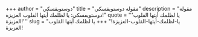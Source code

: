 +++
author = "دوستويفسكي"
title = "مقولة دوستويفسكي"
description = "مقولة دوستويفسكي: يا لظلمك أيتها القلوب العزيزة!"
quote = '''يا لظلمك أيتها القلوب العزيزة!'''
slug = "يا-لظلمك-أيتها-القلوب-العزيزة!"
+++
يا لظلمك أيتها القلوب العزيزة!
